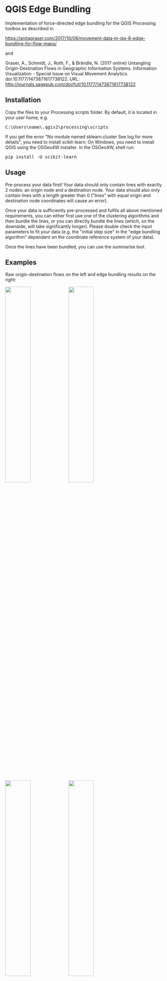 # QGIS Edge Bundling

Implementation of force-directed edge bundling for the QGIS Processing toolbox as described in 

https://anitagraser.com/2017/10/08/movement-data-in-gis-8-edge-bundling-for-flow-maps/

and

Graser, A., Schmidt, J., Roth, F., & Brändle, N. (2017 online) Untangling Origin-Destination Flows in Geographic Information Systems. Information Visualization - Special Issue on Visual Movement Analytics. doi:10.1177/1473871617738122. URL:  http://journals.sagepub.com/doi/full/10.1177/1473871617738122

## Installation

Copy the files to your Processing scripts folder. By default, it is located in your user home, e.g. <pre> C:\Users\name\\.qgis2\processing\scripts</pre>
 
If you get the error "No module named sklearn.cluster See log for more details", you need to install scikit-learn: 
On Windows, you need to install QGIS using the OSGeo4W installer. In the OSGeo4W, shell run:

<pre>pip install -U scikit-learn</pre>

## Usage

Pre-process your data first! Your data should only contain lines with exactly 2 nodes: an origin node and a destination node. Your data should also only contain lines with a length greater than 0 ("lines" with equal origin and destination node coordinates will cause an error). 

Once your data is sufficiently pre-processed and fulfils all above mentioned requirements, you can either first use one of the clustering algorithms and then bundle the lines, or you can directly bundle the lines (which, on the downside, will take significantly longer). Please double check the input parameters to fit your data (e.g. the "initial step size" in the "edge bundling algorithm" dependent on the coordinate reference system of your data).

Once the lines have been bundled, you can use the summarise tool.

## Examples

Raw origin-destination flows on the left and edge bundling results on the right:

<img src="https://raw.githubusercontent.com/dts-ait/qgis-edge-bundling/master/images/raw_gulls.png" width="40%"><img src="https://raw.githubusercontent.com/dts-ait/qgis-edge-bundling/master/images/edge_bundling_gulls.png" width="40%">

<img src="https://raw.githubusercontent.com/dts-ait/qgis-edge-bundling/master/images/raw_us_migration.png" width="40%"><img src="https://raw.githubusercontent.com/dts-ait/qgis-edge-bundling/master/images/edge_bundling_us_migration.png" width="40%">

<img src="https://raw.githubusercontent.com/dts-ait/qgis-edge-bundling/master/images/raw_vienna.png" width="40%"><img src="https://raw.githubusercontent.com/dts-ait/qgis-edge-bundling/master/images/edge_bundling_vienna.png" width="40%">

<img src="https://raw.githubusercontent.com/dts-ait/qgis-edge-bundling/master/images/raw_flights.png" width="40%"><img src="https://raw.githubusercontent.com/dts-ait/qgis-edge-bundling/master/images/edge_bundling_flights.png" width="40%">

